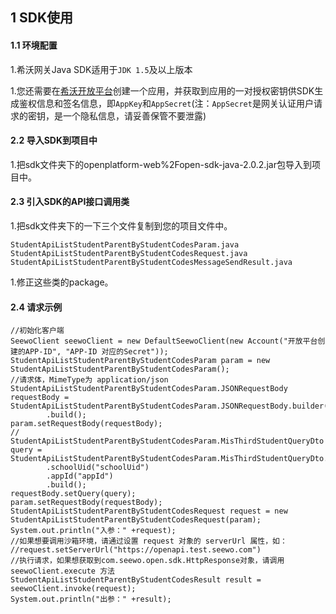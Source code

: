 ## 1 SDK使用

#### 1.1 环境配置

1.希沃网关Java SDK适用于`JDK 1.5`及以上版本

1.您还需要在[希沃开放平台](http://open.seewo.com/#/console)创建一个应用，并获取到应用的一对授权密钥供SDK生成鉴权信息和签名信息，即`AppKey`和`AppSecret`(注：`AppSecret`是网关认证用户请求的密钥，是一个隐私信息，请妥善保管不要泄露)

#### 2.2 导入SDK到项目中

1.把sdk文件夹下的openplatform-web%2Fopen-sdk-java-2.0.2.jar包导入到项目中。

#### 2.3 引入SDK的API接口调用类

1.把sdk文件夹下的一下三个文件复制到您的项目文件中。

```
StudentApiListStudentParentByStudentCodesParam.java
StudentApiListStudentParentByStudentCodesRequest.java
StudentApiListStudentParentByStudentCodesMessageSendResult.java
```

1.修正这些类的package。

#### 2.4 请求示例

```
//初始化客户端
SeewoClient seewoClient = new DefaultSeewoClient(new Account("开放平台创建的APP-ID", "APP-ID 对应的Secret"));
StudentApiListStudentParentByStudentCodesParam param = new StudentApiListStudentParentByStudentCodesParam();
//请求体，MimeType为 application/json
StudentApiListStudentParentByStudentCodesParam.JSONRequestBody requestBody = StudentApiListStudentParentByStudentCodesParam.JSONRequestBody.builder()
        .build();
param.setRequestBody(requestBody);
//
StudentApiListStudentParentByStudentCodesParam.MisThirdStudentQueryDto query = StudentApiListStudentParentByStudentCodesParam.MisThirdStudentQueryDto.builder()
        .schoolUid("schoolUid")
        .appId("appId")
        .build();
requestBody.setQuery(query);
param.setRequestBody(requestBody);
StudentApiListStudentParentByStudentCodesRequest request = new StudentApiListStudentParentByStudentCodesRequest(param);
System.out.println("入参：" +request);
//如果想要调用沙箱环境，请通过设置 request 对象的 serverUrl 属性，如：
//request.setServerUrl("https://openapi.test.seewo.com")
//执行请求，如果想获取到com.seewo.open.sdk.HttpResponse对象，请调用 seewoClient.execute 方法
StudentApiListStudentParentByStudentCodesResult result = seewoClient.invoke(request);
System.out.println("出参：" +result);
```